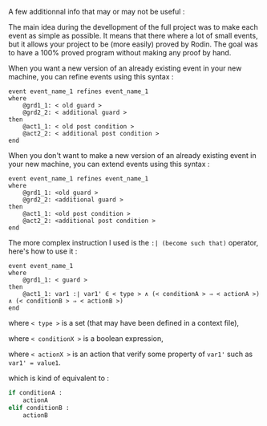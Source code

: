 A few additionnal info that may or may not be useful :

The main idea during the devellopment of the full project was to make each event as simple as possible.
It means that there where a lot of small events, but it allows your project to be (more easily) proved by Rodin.
The goal was to have a 100% proved program without making any proof by hand.


When you want a new version of an already existing event in your new machine, you can refine events using this syntax :
```
event event_name_1 refines event_name_1
where
    @grd1_1: < old guard >
    @grd2_2: < additional guard >
then
    @act1_1: < old post condition >
    @act2_2: < additional post condition >
end
```


When you don't want to make a new version of an already existing event in your new machine, you can extend events using this syntax :
```
event event_name_1 refines event_name_1
where
    @grd1_1: <old guard >
    @grd2_2: <additional guard >
then
    @act1_1: <old post condition >
    @act2_2: <additional post condition >
end
```


The more complex instruction I used is the `:| (become such that)` operator, here's how to use it :
```
event event_name_1
where
    @grd1_1: < guard >
then
    @act1_1: var1 :∣ var1' ∈ < type > ∧ (< conditionA > ⇒ < actionA >) ∧ (< conditionB > ⇒ < actionB >)
end
```
where `< type >` is a set (that may have been defined in a context file),

where `< conditionX >` is a boolean expression,

where `< actionX >` is an action that verify some property of `var1'` such as `var1' = value1`.

which is kind of equivalent to :
```python
if conditionA :
    actionA
elif conditionB :
    actionB
```
